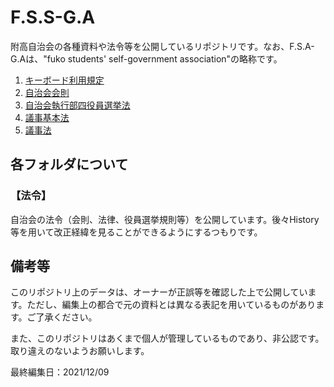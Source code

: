 # F.S.S-G.A

附高自治会の各種資料や法令等を公開しているリポジトリです。なお、F.S.A-G.Aは、"fuko students' self-government association"の略称です。

1. [キーボード利用規定](キーボード利用規定)
2. [自治会会則](自治会会則)
3. [自治会執行部四役員選挙法](自治会執行部四役員選挙法)
4. [議事基本法](議事基本法)
5. [議事法](議事法)

## 各フォルダについて

### 【法令】

自治会の法令（会則、法律、役員選挙規則等）を公開しています。後々History等を用いて改正経緯を見ることができるようにするつもりです。

## 備考等

このリポジトリ上のデータは、オーナーが正誤等を確認した上で公開しています。ただし、編集上の都合で元の資料とは異なる表記を用いているものがあります。ご了承ください。

また、このリポジトリはあくまで個人が管理しているものであり、非公認です。取り違えのないようお願いします。

最終編集日：2021/12/09
